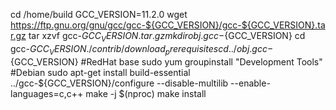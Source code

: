 cd /home/build
GCC_VERSION=11.2.0
wget https://ftp.gnu.org/gnu/gcc/gcc-${GCC_VERSION}/gcc-${GCC_VERSION}.tar.gz
tar xzvf gcc-${GCC_VERSION}.tar.gz
mkdir obj.gcc-${GCC_VERSION}
cd gcc-${GCC_VERSION}
./contrib/download_prerequisites
cd ../obj.gcc-${GCC_VERSION}
#RedHat base
sudo yum groupinstall "Development Tools"
#Debian
sudo apt-get install build-essential
../gcc-${GCC_VERSION}/configure --disable-multilib --enable-languages=c,c++
make -j $(nproc)
make install
